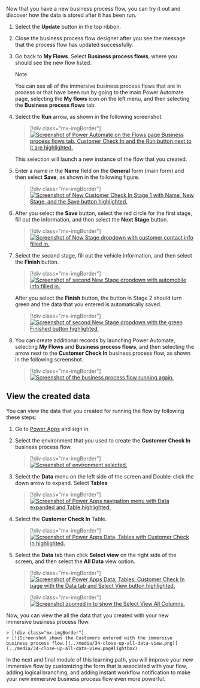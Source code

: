 Now that you have a new business process flow, you can try it out and discover how the data is stored after it has been run.

1.  Select the **Update** button in the top ribbon.

1.  Close the business process flow designer after you see the message that the process flow has updated successfully.

1.  Go back to **My Flows**. Select **Business process flows**, where you should see the new flow listed.

	> [!NOTE]
	> You can see all of the immersive business process flows that are in process or that have been run by going to the main Power Automate page, selecting the **My flows** icon on the left menu, and then selecting the **Business process flows** tab.

1.  Select the **Run** arrow, as shown in the following screenshot.

	> [!div class="mx-imgBorder"]
	> [![Screenshot of Power Automate on the Flows page Business process flows tab. Customer Check In and the Run button next to it are highlighted.](../media/21-run-check-business-process-flow.png)](../media/21-run-check-business-process-flow.png#lightbox)

    This selection will launch a new instance of the flow that you created.

1.  Enter a name in the **Name** field on the **General** form (main form) and then select **Save**, as shown in the following figure.

	> [!div class="mx-imgBorder"]
	> [![Screenshot of New Customer Check In Stage 1 with Name, New Stage, and the Save button highlighted.](../media/22-check-stage-1.png)](../media/22-check-stage-1.png#lightbox)

1.  After you select the **Save** button, select the red circle for the first stage, fill out the information, and then select the **Next Stage** button.

	> [!div class="mx-imgBorder"]
	> [![Screenshot of New Stage dropdown with customer contact info filled in.](../media/23-stage-1.png)](../media/23-stage-1.png#lightbox)    

1.  Select the second stage, fill out the vehicle information, and then select the **Finish** button.

	> [!div class="mx-imgBorder"]
	> [![Screenshot of second New Stage dropdown with automobile info filled in.](../media/24-stage-2.png)](../media/24-stage-2.png#lightbox)

    After you select the **Finish** button, the button in Stage 2 should turn green and the data that you entered is automatically saved.

	> [!div class="mx-imgBorder"]
	> [![Screenshot of second New Stage dropdown with the green Finished button highlighted.](../media/25-business-process-flow-complete.png)](../media/25-business-process-flow-complete.png#lightbox)

1.  You can create additional records by launching Power Automate, selecting **My Flows** and **Business process flows**, and then selecting the arrow next to the **Customer Check In** business process flow, as shown in the following screenshot.

	> [!div class="mx-imgBorder"]
	> [![Screenshot of the business process flow running again.](../media/26-run-business-process-flow-again.png)](../media/26-run-business-process-flow-again.png#lightbox)

## View the created data

You can view the data that you created for running the flow by following these steps:

1.  Go to [Power Apps](https://make.powerapps.com/?azure-portal=true) and sign in.

1.  Select the environment that you used to create the **Customer Check In** business process flow.

	> [!div class="mx-imgBorder"]
	> [![Screenshot of environment selected.](../media/27-launch-power-apps.png)](../media/27-launch-power-apps.png#lightbox)    

1.  Select the **Data** menu on the left side of the screen and Double-click the down arrow to expand. Select **Tables**

	> [!div class="mx-imgBorder"]
	> [![Screenshot of Power Apps navigation menu with Data expanded and Table highlighted.](../media/30-expand-tables-menu.png)](../media/30-expand-tables-menu.png#lightbox)

1.  Select the **Customer Check In** Table.

	> [!div class="mx-imgBorder"]
	> [![Screenshot of Power Apps Data, Tables with Customer Check In highlighted.](../media/31-select-check-table.png)](../media/31-select-check-table.png#lightbox) 

1.  Select the **Data** tab then click **Select view** on the right side of the screen, and then select the **All Data** view option.

	> [!div class="mx-imgBorder"]
	> [![Screenshot of Power Apps Data, Tables, Customer Check In page with the Data tab and Select View button highlighted.](../media/32-select-data-tab-all-data-view.png)](../media/32-select-data-tab-all-data-view.png#lightbox)

	> [!div class="mx-imgBorder"]
	> [![Screenshot zoomed in to show the Select View All Columns.](../media/33-select-all-columns-view.png)](../media/33-select-all-columns-view.png#lightbox)    

Now, you can view the all the data that you created with your new immersive business process flow.

	> [!div class="mx-imgBorder"]
	> [![Screenshot shows the Customers entered with the immersive business process flow.](../media/34-close-up-all-data-view.png)](../media/34-close-up-all-data-view.png#lightbox)

In the next and final module of this learning path, you will improve your new immersive flow by customizing the form that is associated with your flow, adding logical branching, and adding instant workflow notification to make your new immersive business process flow even more powerful.